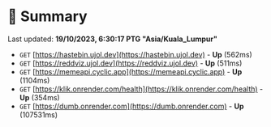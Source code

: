 # 📖 Summary
Last updated: **19/10/2023, 6:30:17 PTG "Asia/Kuala_Lumpur"**

- `GET` [https://hastebin.ujol.dev](https://hastebin.ujol.dev) - **Up** (562ms)
- `GET` [https://reddviz.ujol.dev](https://reddviz.ujol.dev) - **Up** (511ms)
- `GET` [https://memeapi.cyclic.app](https://memeapi.cyclic.app) - **Up** (1104ms)
- `GET` [https://klik.onrender.com/health](https://klik.onrender.com/health) - **Up** (354ms)
- `GET` [https://dumb.onrender.com](https://dumb.onrender.com) - **Up** (107531ms)

